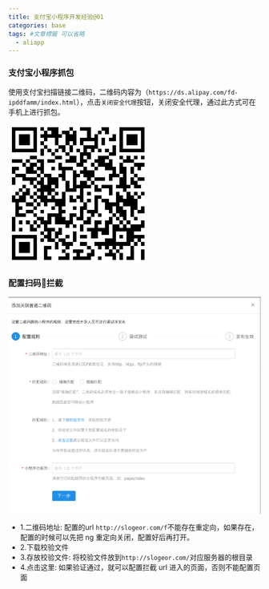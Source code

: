 ```yaml
---
title: 支付宝小程序开发经验@01
categories: base
tags: #文章標籤 可以省略
  - aliapp
---
```


### 支付宝小程序抓包

使用支付宝扫描链接二维码，二维码内容为（`https://ds.alipay.com/fd-ipddfamm/index.html`），点击`关闭安全代理`按钮，关闭安全代理，通过此方式可在手机上进行抓包。

![img](https://github.com/slogeor/images/blob/master/fe/2018/06/04.png?raw=true)

### 配置扫码拦截

![img](https://github.com/slogeor/images/blob/master/fe/2018/06/05.png?raw=true)

- 1.二维码地址: 配置的url `http://slogeor.com/f`不能存在重定向，如果存在，配置的时候可以先把 ng 重定向关闭，配置好后再打开。
- 2.下载校验文件
- 3.存放校验文件: 将校验文件放到`http://slogeor.com/`对应服务器的根目录
- 4.点击这里: 如果验证通过，就可以配置拦截 url 进入的页面，否则不能配置页面
